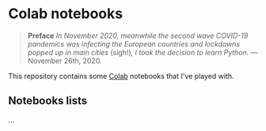 # Colab notebooks

> **Preface** *In November 2020, meanwhile the second wave COVID-19 pandemics*
> *was infecting the European countries and lockdowns popped up in main cities*
> (sigh!)*, I took the decision to learn Python.* —November 26th, 2020.

This repository contains some [Colab](https://colab.research.google.com/)
notebooks that I've played with.

## Notebooks lists

...

